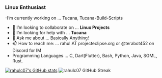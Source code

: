 

### Linux Enthusiast

-I’m currently working on ... Tucana, Tucana-Build-Scripts 
- 👯 I’m looking to collaborate on ... **Linux Projects**
- 🤔 I’m looking for help with ... **Tucana**
- 💬 Ask me about ... Basically Anything!
- 📫 How to reach me: ... rahul AT projecteclipse.org or @terabot452 on Discord for IM
- Programming Languages ... C, Dart(Flutter), Bash, Python, Java, SGML, Rust.

[![rahulc07's GitHub stats](https://github-readme-stats.vercel.app/api?username=rahulc07&theme=city_lights)](https://github.com/anuraghazra/github-readme-stats)
![rahulc07 GitHub Streak](https://github-readme-streak-stats.herokuapp.com?user=rahulc07&theme=city_lights&hide_border=true)
